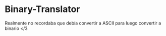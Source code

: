 # Binary-Translator

Realmente no recordaba que debía convertir a ASCII para luego convertir a binario </3
